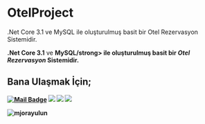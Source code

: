 # OtelProject
.Net Core 3.1 ve MySQL ile oluşturulmuş basit bir Otel Rezervasyon Sistemidir.


<strong>.Net Core 3.1</strong> ve <strong>MySQL/strong> ile oluşturulmuş basit bir <i>Otel Rezervasyon</i> Sistemidir.

<h2 align="left">Bana Ulaşmak İçin;</h2>

[![Mail Badge](https://img.shields.io/badge/mjorayulun@gmail.com-c14438?style=for-the-badge&logo=Gmail&logoColor=white&link=mailto:mjorayulun@gmail.com)](mailto:mjorayulun@gmail.com)
[![](https://img.shields.io/badge/linkedin-%230077B5.svg?&style=for-the-badge&logo=linkedin&logoColor=white)](https://www.linkedin.com/in/mjorayulun/)
[![](https://img.shields.io/badge/Twitter-1DA1F2?style=for-the-badge&logo=twitter&logoColor=white)](https://www.twitter.com/mjorayulun/)
[![](https://img.shields.io/badge/Instagram-E4405F?style=for-the-badge&logo=instagram&logoColor=white)](https://www.instagram.com/mjorayulun/)

<p align="left">
  <img src="https://komarev.com/ghpvc/?username=mjorayulun&label=Visits&color=0e75b6&style=flat" alt="mjorayulun" />
</p>
